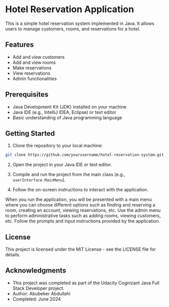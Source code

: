 # Hotel Reservation Application

This is a simple hotel reservation system implemented in Java. It allows users to manage customers, rooms, and reservations for a hotel.

## Features

- Add and view customers
- Add and view rooms
- Make reservations
- View reservations
- Admin functionalities

## Prerequisites

- Java Development Kit (JDK) installed on your machine
- Java IDE (e.g., IntelliJ IDEA, Eclipse) or text editor
- Basic understanding of Java programming language

## Getting Started

1. Clone the repository to your local machine:

```bash
git clone https://github.com/yourusername/hotel-reservation-system.git
```
2. Open the project in your Java IDE or text editor.

3. Compile and run the project from the main class (e.g., `userInterface.MainMenu`).

4. Follow the on-screen instructions to interact with the application.

When you run the application, you will be presented with a main menu where you can choose different options such as finding and reserving a room, creating an account, viewing reservations, etc.
Use the admin menu to perform administrative tasks such as adding rooms, viewing customers, etc.
Follow the prompts and input instructions provided by the application.

## License

This project is licensed under the MIT License - see the LICENSE file for details.

## Acknowledgments

- This project was completed as part of the Udacity Cognizant Java Full Stack Developer project.
- Author: Abubeker Abdullahi
- Completed: June 2024
